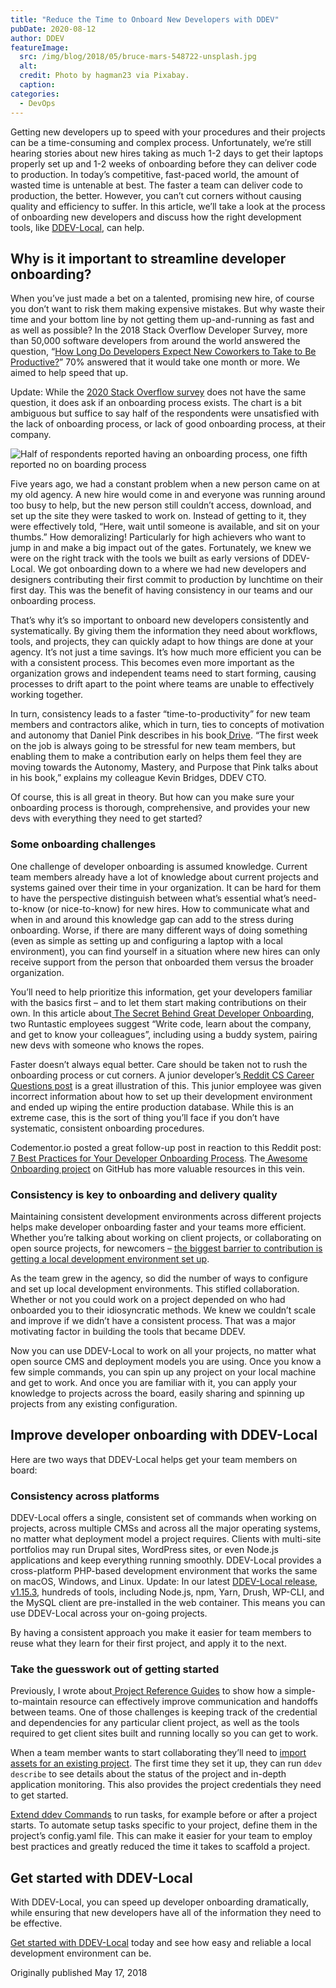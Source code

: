 ```yaml
---
title: "Reduce the Time to Onboard New Developers with DDEV"
pubDate: 2020-08-12
author: DDEV
featureImage:
  src: /img/blog/2018/05/bruce-mars-548722-unsplash.jpg
  alt:
  credit: Photo by hagman23 via Pixabay.
  caption:
categories:
  - DevOps
---
```


Getting new developers up to speed with your procedures and their projects can be a time-consuming and complex process. Unfortunately, we’re still hearing stories about new hires taking as much 1-2 days to get their laptops properly set up and 1-2 weeks of onboarding before they can deliver code to production. In today’s competitive, fast-paced world, the amount of wasted time is untenable at best. The faster a team can deliver code to production, the better. However, you can’t cut corners without causing quality and efficiency to suffer. In this article, we’ll take a look at the process of onboarding new developers and discuss how the right development tools, like [DDEV-Local](https://ddev.com/ddev-local/), can help.

## Why is it important to streamline developer onboarding?

When you’ve just made a bet on a talented, promising new hire, of course you don’t want to risk them making expensive mistakes. But why waste their time and your bottom line by not getting them up-and-running as fast and as well as possible? In the 2018 Stack Overflow Developer Survey, more than 50,000 software developers from around the world answered the question, “[How Long Do Developers Expect New Coworkers to Take to Be Productive?](https://insights.stackoverflow.com/survey/2018#work-how-long-do-developers-expect-new-coworkers-to-take-to-be-productive)” 70% answered that it would take one month or more. We aimed to help speed that up.

Update: While the [2020 Stack Overflow survey](https://insights.stackoverflow.com/survey/2020#work-onboarding) does not have the same question, it does ask if an onboarding process exists. The chart is a bit ambiguous but suffice to say half of the respondents were unsatisfied with the lack of onboarding process, or lack of good onboarding process, at their company.

![Half of respondents reported having an onboarding process, one fifth reported no on boarding process](/img/blog/2018/05/screen-shot-2020-08-11-at-7.17.40-pm.png)

Five years ago, we had a constant problem when a new person came on at my old agency. A new hire would come in and everyone was running around too busy to help, but the new person still couldn’t access, download, and set up the site they were tasked to work on. Instead of getting to it, they were effectively told, “Here, wait until someone is available, and sit on your thumbs.” How demoralizing! Particularly for high achievers who want to jump in and make a big impact out of the gates. Fortunately, we knew we were on the right track with the tools we built as early versions of DDEV-Local. We got onboarding down to a where we had new developers and designers contributing their first commit to production by lunchtime on their first day. This was the benefit of having consistency in our teams and our onboarding process.

That’s why it’s so important to onboard new developers consistently and systematically. By giving them the information they need about workflows, tools, and projects, they can quickly adapt to how things are done at your agency. It’s not just a time savings. It’s how much more efficient you can be with a consistent process. This becomes even more important as the organization grows and independent teams need to start forming, causing processes to drift apart to the point where teams are unable to effectively working together.

In turn, consistency leads to a faster “time-to-productivity” for new team members and contractors alike, which in turn, ties to concepts of motivation and autonomy that Daniel Pink describes in his book[ Drive](https://en.wikipedia.org/wiki/Drive:%5FThe%5FSurprising%5FTruth%5FAbout%5FWhat%5FMotivates%5FUs). “The first week on the job is always going to be stressful for new team members, but enabling them to make a contribution early on helps them feel they are moving towards the Autonomy, Mastery, and Purpose that Pink talks about in his book,” explains my colleague Kevin Bridges, DDEV CTO.

Of course, this is all great in theory. But how can you make sure your onboarding process is thorough, comprehensive, and provides your new devs with everything they need to get started?

### Some onboarding challenges

One challenge of developer onboarding is assumed knowledge. Current team members already have a lot of knowledge about current projects and systems gained over their time in your organization. It can be hard for them to have the perspective distinguish between what’s essential what’s need-to-know (or nice-to-know) for new hires. How to communicate what and when in and around this knowledge gap can add to the stress during onboarding. Worse, if there are many different ways of doing something (even as simple as setting up and configuring a laptop with a local environment), you can find yourself in a situation where new hires can only receive support from the person that onboarded them versus the broader organization.

You’ll need to help prioritize this information, get your developers familiar with the basics first – and to let them start making contributions on their own. In this article about[ The Secret Behind Great Developer Onboarding](https://stackoverflow.blog/2018/02/05/secret-behind-great-developer-onboarding/), two Runtastic employees suggest “Write code, learn about the company, and get to know your colleagues”, including using a buddy system, pairing new devs with someone who knows the ropes.

Faster doesn’t always equal better. Care should be taken not to rush the onboarding process or cut corners. A junior developer’s[ Reddit CS Career Questions post](https://www.reddit.com/r/cscareerquestions/comments/6ez8ag/accidentally%5Fdestroyed%5Fproduction%5Fdatabase%5Fon/) is a great illustration of this. This junior employee was given incorrect information about how to set up their development environment and ended up wiping the entire production database. While this is an extreme case, this is the sort of thing you’ll face if you don’t have systematic, consistent onboarding procedures.

Codementor.io posted a great follow-up post in reaction to this Reddit post:[ 7 Best Practices for Your Developer Onboarding Process](https://www.codementor.io/blog/developer-onboarding-process-32y3zqg1vc). The[ Awesome Onboarding project](https://github.com/92bondstreet/awesome-onboarding) on GitHub has more valuable resources in this vein.

### Consistency is key to onboarding and delivery quality

Maintaining consistent development environments across different projects helps make developer onboarding faster and your teams more efficient. Whether you’re talking about working on client projects, or collaborating on open source projects, for newcomers – [the biggest barrier to contribution is getting a local development environment set up](https://ddev.com/ddev-live/removing-the-biggest-barrier-to-contribution/).

As the team grew in the agency, so did the number of ways to configure and set up local development environments. This stifled collaboration. Whether or not you could work on a project depended on who had onboarded you to their idiosyncratic methods. We knew we couldn’t scale and improve if we didn’t have a consistent process. That was a major motivating factor in building the tools that became DDEV.

Now you can use DDEV-Local to work on all your projects, no matter what open source CMS and deployment models you are using. Once you know a few simple commands, you can spin up any project on your local machine and get to work. And once you are familiar with it, you can apply your knowledge to projects across the board, easily sharing and spinning up projects from any existing configuration.

## Improve developer onboarding with DDEV-Local

Here are two ways that DDEV-Local helps get your team members on board:

### Consistency across platforms

DDEV-Local offers a single, consistent set of commands when working on projects, across multiple CMSs and across all the major operating systems, no matter what deployment model a project requires. Clients with multi-site portfolios may run Drupal sites, WordPress sites, or even Node.js applications and keep everything running smoothly. DDEV-Local provides a cross-platform PHP-based development environment that works the same on macOS, Windows, and Linux. Update: In our latest [DDEV-Local release, v1.15.3](https://github.com/drud/ddev/releases/tag/v1.15.3), hundreds of tools, including Node.js, npm, Yarn, Drush, WP-CLI, and the MySQL client are pre-installed in the web container. This means you can use DDEV-Local across your on-going projects.

By having a consistent approach you make it easier for team members to reuse what they learn for their first project, and apply it to the next.

### Take the guesswork out of getting started

Previously, I wrote about[ Project Reference Guides](https://ddev.com/workflow/the-practicality-of-project-reference-guides/) to show how a simple-to-maintain resource can effectively improve communication and handoffs between teams. One of those challenges is keeping track of the credential and dependencies for any particular client project, as well as the tools required to get client sites built and running locally so you can get to work.

When a team member wants to start collaborating they’ll need to [import assets for an existing project](https://ddev.readthedocs.io/en/stable/users/cli-usage/#importing-assets-for-an-existing-project). The first time they set it up, they can run `ddev describe` to see details about the status of the project and in-depth application monitoring. This also provides the project credentials they need to get started.

[Extend ddev Commands](https://ddev.readthedocs.io/en/stable/users/extending-commands/) to run tasks, for example before or after a project starts. To automate setup tasks specific to your project, define them in the project’s config.yaml file. This can make it easier for your team to employ best practices and greatly reduced the time it takes to scaffold a project.

## Get started with DDEV-Local

With DDEV-Local, you can speed up developer onboarding dramatically, while ensuring that new developers have all of the information they need to be effective.

[Get started with DDEV-Local](https://ddev.readthedocs.io/en/stable/#intro-to-ddev-local) today and see how easy and reliable a local development environment can be.

Originally published May 17, 2018
